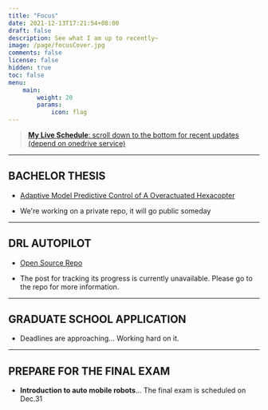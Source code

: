 ```yaml
---
title: "Focus"
date: 2021-12-13T17:21:54+08:00
draft: false
description: See what I am up to recently~
image: /page/focusCover.jpg
comments: false
license: false
hidden: true
toc: false
menu:
    main:
        weight: 20
        params:
            icon: flag
---
```


> [**My Live Schedule**: scroll down to the bottom for recent updates (depend on onedrive service)](https://1drv.ms/b/s!AtUoQjeuHMpig74BT-WKhKnwRrszmA?e=ooMkLr)

---
## BACHELOR THESIS

* [Adaptive Model Predictive Control of A Overactuated Hexacopter](/p/omnihex)

* We're working on a private repo, it will go public someday

---
## DRL AUTOPILOT

* [Open Source Repo](https://github.com/ErcBunny/DRL-Autopilot)

* The post for tracking its progress is currently unavailable. Please go to the repo for more information.

---
## GRADUATE SCHOOL APPLICATION

* Deadlines are approaching... Working hard on it.

---
## PREPARE FOR THE FINAL EXAM

* **Introduction to auto mobile robots**... The final exam is scheduled on Dec.31